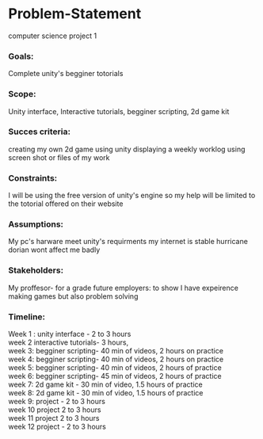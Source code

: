 # Problem-Statement
computer science project 1
### Goals:
  Complete unity's begginer totorials 
### Scope:
  Unity interface, Interactive tutorials, begginer scripting, 2d game kit
### Succes criteria:
  creating my own 2d game using unity 
  displaying a weekly worklog using screen shot or files of my work 
### Constraints:
  I will be using the free version of unity's engine so my help will be limited to the totorial offered on their website
### Assumptions:
  My pc's harware meet unity's requirments 
  my internet is stable 
  hurricane dorian wont affect me badly 
### Stakeholders:
  My proffesor- for a grade
  future employers: to show I have expeirence making games but also problem solving
### Timeline:
  Week 1 : unity interface - 2 to 3 hours<br>
  week 2 interactive tutorials- 3 hours,<br>
  week 3: begginer scripting- 40 min of videos, 2 hours on practice<br>
  week 4: begginer scripting- 40 min of videos, 2 hours on practice<br>
  week 5: begginer scripting- 40 min of videos, 2 hours of practice<br> 
  week 6: begginer scripting- 45 min of videos, 2 hours of practice<br>
  week 7: 2d game kit - 30 min of video, 1.5 hours of practice<br>
  week 8: 2d game kit - 30 min of video, 1.5 hours of practice<br>
  week 9: project - 2 to 3 hours<br>
  week 10 project 2 to 3 hours<br> 
  week 11 project 2 to 3 hours<br>
  week 12 project - 2 to 3 hours<br> 
